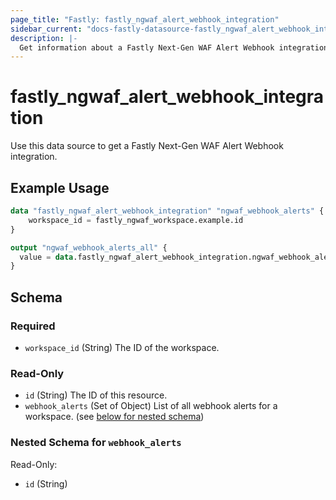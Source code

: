 ```yaml
---
page_title: "Fastly: fastly_ngwaf_alert_webhook_integration"
sidebar_current: "docs-fastly-datasource-fastly_ngwaf_alert_webhook_integration"
description: |-
  Get information about a Fastly Next-Gen WAF Alert Webhook integration for a workspace.
---
```


# fastly_ngwaf_alert_webhook_integration

Use this data source to get a Fastly Next-Gen WAF Alert Webhook integration.

## Example Usage

```terraform
data "fastly_ngwaf_alert_webhook_integration" "ngwaf_webhook_alerts" {
    workspace_id = fastly_ngwaf_workspace.example.id
}

output "ngwaf_webhook_alerts_all" {
  value = data.fastly_ngwaf_alert_webhook_integration.ngwaf_webhook_alerts
}
```


<!-- schema generated by tfplugindocs -->
## Schema

### Required

- `workspace_id` (String) The ID of the workspace.

### Read-Only

- `id` (String) The ID of this resource.
- `webhook_alerts` (Set of Object) List of all webhook alerts for a workspace. (see [below for nested schema](#nestedatt--webhook_alerts))

<a id="nestedatt--webhook_alerts"></a>
### Nested Schema for `webhook_alerts`

Read-Only:

- `id` (String)